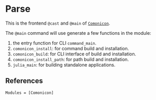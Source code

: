 # Parse

This is the frontend `@cast` and `@main` of [`Comonicon`](@ref).

The `@main` command will use generate a few functions in the module:

1. the entry function for CLI `command_main`.
2. `comonicon_install`: for command build and installation.
3. `comonicon_build`: for CLI interface of build and installation.
3. `comonicon_install_path`: for path build and installation.
4. `julia_main`: for building standalone applications.

## References

```@autodocs
Modules = [Comonicon]
```

